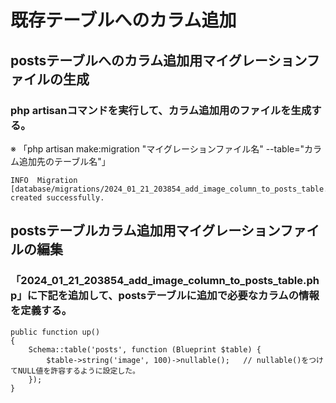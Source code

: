 # 既存テーブルへのカラム追加

## postsテーブルへのカラム追加用マイグレーションファイルの生成

### php artisanコマンドを実行して、カラム追加用のファイルを生成する。
※ 「php artisan make:migration "マイグレーションファイル名" --table="カラム追加先のテーブル名"」

    INFO  Migration [database/migrations/2024_01_21_203854_add_image_column_to_posts_table.php] created successfully.

## postsテーブルカラム追加用マイグレーションファイルの編集

### 「2024_01_21_203854_add_image_column_to_posts_table.php」に下記を追加して、postsテーブルに追加で必要なカラムの情報を定義する。

    public function up()
    {
        Schema::table('posts', function (Blueprint $table) {
            $table->string('image', 100)->nullable();   // nullable()をつけてNULL値を許容するように設定した。
        });
    }